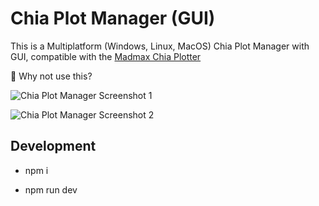 # Chia Plot Manager (GUI)
This is a Multiplatform (Windows, Linux, MacOS) Chia Plot Manager with GUI, compatible with the [Madmax Chia Plotter](https://github.com/madMAx43v3r/chia-plotter)

🚀 Why not use this?

![Chia Plot Manager Screenshot 1](https://user-images.githubusercontent.com/3529184/124125071-d3224c80-da3e-11eb-9fee-888b704acf55.png)

![Chia Plot Manager Screenshot 2](https://user-images.githubusercontent.com/3529184/124125101-dae1f100-da3e-11eb-88ce-9de624abf3c6.png)

## Development

- npm i

- npm run dev